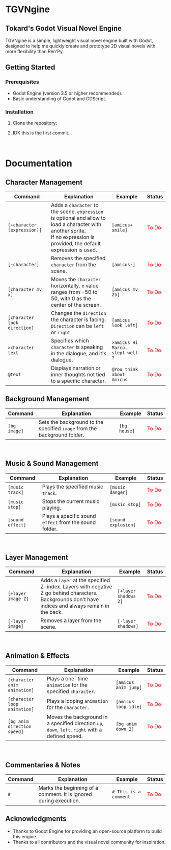 # TGVNgine
## Tokard's Godot Visual Novel Engine

TGVNgine is a simple, lightweight visual novel engine built with Godot, designed to help me quickly create and prototype 2D visual novels with more flexibility than Ren'Py.

## Getting Started

### Prerequisites
- Godot Engine (version 3.5 or higher recommended).
- Basic understanding of Godot and GDScript.

### Installation

1. Clone the repository:

2. IDK this is the first commit...

<br>

# Documentation
## Character Management

| Command                  | Explanation                                                                                                    | Example               | Status             |
|--------------------------|----------------------------------------------------------------------------------------------------------------|-----------------------|--------------------|
| `[+character (expression)]` | Adds a `character` to the scene. `expression` is optional and allow to load a character with another sprite. <br> If no expression is provided, the default expression is used. | `[amicus+ smile]`     | <span style="color:red;">To Do</span> |
| `[-character]`           | Removes the specified `character` from the scene.                                                             | `[amicus-]`           | <span style="color:red;">To Do</span> |
| `[character mv x]`       | Moves the `character` horizontally. `x` value ranges from -50 to 50, with 0 as the center of the screen.            | `[amicus mv 25]`      | <span style="color:red;">To Do</span> |
| `[character look direction]` | Changes the `direction` the character is facing. `Direction` can be `left` or `right` | `[amicus look left]`  | <span style="color:red;">To Do</span> |
| `>character text`            | Specifies which `character` is speaking in the dialogue, and it's dialogue.                                                        | `>amicus Hi Marco, slept well ?`            | <span style="color:red;">To Do</span> |
| `@text`            | 	Displays narration or inner thoughts not tied to a specific character. | `@You think about Amicus`            | <span style="color:red;">To Do</span> |

## Background Management

| Command               | Explanation                                                                | Example                 | Status             |
|-----------------------|----------------------------------------------------------------------------|-------------------------|--------------------|
| `[bg image]`           | Sets the background to the specified `image` from the background folder.     | `[bg house]`           | <span style="color:red;">To Do</span> |

<br>

## Music & Sound Management

| Command            | Explanation                                  | Example                  | Status             |
|--------------------|----------------------------------------------|--------------------------|--------------------|
| `[music track]`    | Plays the specified music `track`.            | `[music danger]`         | <span style="color:red;">To Do</span> |
| `[music stop]`     | Stops the current music playing.            | `[music stop]`           | <span style="color:red;">To Do</span> |
| `[sound effect]`   | Plays a specific sound `effect` from the sound folder. | `[sound explosion]` | <span style="color:red;">To Do</span> |

<br>

## Layer Management  

| Command                 | Explanation                                                                                      | Example                  | Status             |
|-------------------------|--------------------------------------------------------------------------------------------------|--------------------------|--------------------|
| `[+layer image Z]` | Adds a `layer` at the specified Z-index. Layers with negative Z go behind characters. Backgrounds don't have indices and always remain in the back. | `[+layer shadows 2]`     | <span style="color:red;">To Do</span> |
| `[-layer image]`   | Removes a layer from the scene.                                                                  | `[-layer shadows]`        | <span style="color:red;">To Do</span> |

<br>

## Animation & Effects

| Command                    | Explanation                                                                                   | Example                    | Status             |
|----------------------------|-----------------------------------------------------------------------------------------------|----------------------------|--------------------|
| `[character anim animation]` | Plays a one-time `animation` for the specified `character`.                                        | `[amicus anim jump]`       | <span style="color:red;">To Do</span> |
| `[character loop animation]` | Plays a looping `animation` for the `character`.                                              | `[amicus loop idle]`  | <span style="color:red;">To Do</span> |
| `[bg anim direction speed]`    | Moves the background in a specified direction `up`, `down`, `left`, `right` with a defined speed. | `[bg anim down 2]`           | <span style="color:red;">To Do</span> |

<br>

## Commentaries & Notes

| Command  | Explanation                                  | Example             | Status             |
|----------|----------------------------------------------|---------------------|--------------------|
| `#`      | Marks the beginning of a comment. It is ignored during execution. | `# This is a comment` | <span style="color:red;">To Do</span> |

## Acknowledgments

- Thanks to Godot Engine for providing an open-source platform to build this engine.
- Thanks to all contributors and the visual novel community for inspiration.

